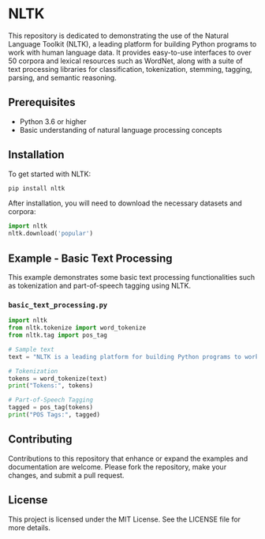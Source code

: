 # NLTK

This repository is dedicated to demonstrating the use of the Natural Language Toolkit (NLTK), a leading platform for building Python programs to work with human language data. It provides easy-to-use interfaces to over 50 corpora and lexical resources such as WordNet, along with a suite of text processing libraries for classification, tokenization, stemming, tagging, parsing, and semantic reasoning.

## Prerequisites

- Python 3.6 or higher
- Basic understanding of natural language processing concepts

## Installation

To get started with NLTK:

```bash
pip install nltk
```

After installation, you will need to download the necessary datasets and corpora:

```python
import nltk
nltk.download('popular')
```

## Example - Basic Text Processing

This example demonstrates some basic text processing functionalities such as tokenization and part-of-speech tagging using NLTK.

### `basic_text_processing.py`

```python
import nltk
from nltk.tokenize import word_tokenize
from nltk.tag import pos_tag

# Sample text
text = "NLTK is a leading platform for building Python programs to work with human language data."

# Tokenization
tokens = word_tokenize(text)
print("Tokens:", tokens)

# Part-of-Speech Tagging
tagged = pos_tag(tokens)
print("POS Tags:", tagged)
```

## Contributing

Contributions to this repository that enhance or expand the examples and documentation are welcome. Please fork the repository, make your changes, and submit a pull request.

## License

This project is licensed under the MIT License. See the LICENSE file for more details.

